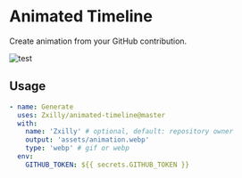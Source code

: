 # Animated Timeline

Create animation from your GitHub contribution.

![test](https://github.com/Zxilly/animated-timeline/assets/31370133/8693921f-98cc-49dc-bd28-32d636f30de8)

## Usage

```yaml
- name: Generate
  uses: Zxilly/animated-timeline@master
  with:
    name: 'Zxilly' # optional, default: repository owner
    output: 'assets/animation.webp'
    type: 'webp' # gif or webp
  env:
    GITHUB_TOKEN: ${{ secrets.GITHUB_TOKEN }}
```